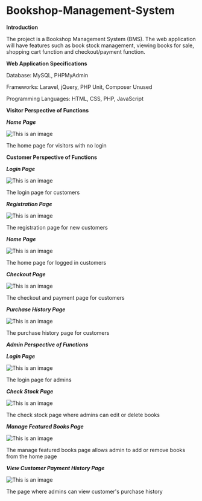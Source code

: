 # Bookshop-Management-System
**Introduction**

The project is a Bookshop Management System (BMS). The web application will have features such as book stock management, viewing books for sale, shopping cart function and checkout/payment function.

**Web Application Specifications**

Database: MySQL, PHPMyAdmin

Frameworks: Laravel, jQuery, PHP Unit, Composer Unused

Programming Languages: HTML, CSS, PHP, JavaScript

**Visitor Perspective of Functions**

***Home Page***

![This is an image](https://i.imgur.com/PKfXFGi.png)

The home page for visitors with no login

**Customer Perspective of Functions**

***Login Page***

![This is an image](https://i.imgur.com/c5y7ICI.png)

The login page for customers

***Registration Page***

![This is an image](https://i.imgur.com/xtiLnZv.png)

The registration page for new customers

***Home Page***

![This is an image](https://i.imgur.com/UuuGB8F.png)

The home page for logged in customers

***Checkout Page***

![This is an image](https://i.imgur.com/0lx4UtU.png)

The checkout and payment page for customers

***Purchase History Page***

![This is an image](https://i.imgur.com/reDqcbL.png)

The purchase history page for customers

***Admin Perspective of Functions***

***Login Page***

![This is an image](https://i.imgur.com/c5y7ICI.png)

The login page for admins

***Check Stock Page***

![This is an image](https://i.imgur.com/FmJYG8c.png)

The check stock page where admins can edit or delete books

***Manage Featured Books Page***

![This is an image](https://i.imgur.com/UpDvrmU.png)

The manage featured books page allows admin to add or remove books from the home page

***View Customer Payment History Page***

![This is an image](https://i.imgur.com/PmL87b8.png)

The page where admins can view customer&#39;s purchase history
